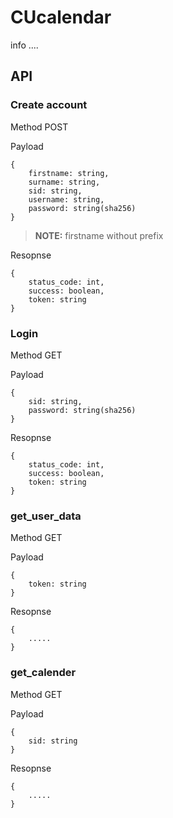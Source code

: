 # CUcalendar

info ....

## API

### Create account

Method POST

Payload
```
{   
    firstname: string,
    surname: string,
    sid: string,
    username: string,
    password: string(sha256)
}
```
> **NOTE:** firstname without prefix

Resopnse
```
{
    status_code: int,
    success: boolean,
    token: string
}
```

### Login

Method GET

Payload
```
{
    sid: string,
    password: string(sha256)
}
```

Resopnse
```
{
    status_code: int,
    success: boolean,
    token: string
}
```

### get_user_data

Method GET

Payload
```
{
    token: string
}
```

Resopnse
```
{
    .....
}
```

### get_calender

Method GET

Payload
```
{
    sid: string
}
```

Resopnse
```
{
    .....
}
```
